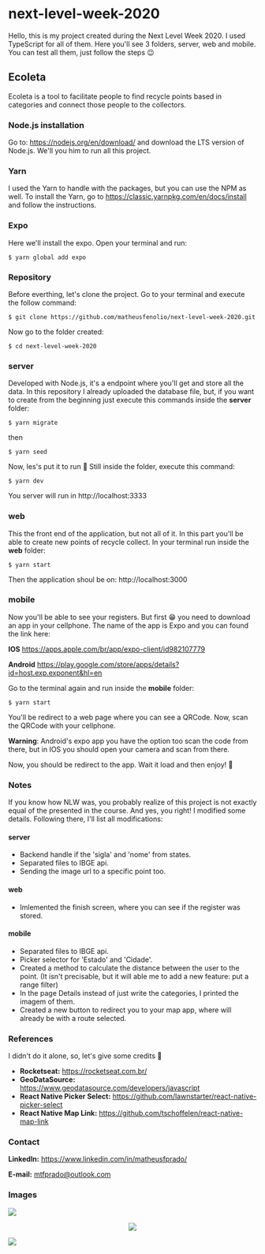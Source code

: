 # next-level-week-2020

Hello, this is my project created during the Next Level Week 2020. I used TypeScript for all of them. Here you'll see 3 folders, server, web and mobile. You can test all them, just follow the steps :wink:

## Ecoleta

Ecoleta is a tool to facilitate people to find recycle points based in categories and connect those people to the collectors.

### Node.js installation

Go to: https://nodejs.org/en/download/ and download the LTS version of Node.js. We'll you him to run all this project.

### Yarn

I used the Yarn to handle with the packages, but you can use the NPM as well.
To install the Yarn, go to https://classic.yarnpkg.com/en/docs/install and follow the instructions.

### Expo

Here we'll install the expo. Open your terminal and run:

```shell
$ yarn global add expo
```

### Repository

Before everthing, let's clone the project. Go to your terminal and execute the follow command:

```shell
$ git clone https://github.com/matheusfenolio/next-level-week-2020.git
```

Now go to the folder created:

```shell
$ cd next-level-week-2020
```

### server

Developed with Node.js, it's a endpoint where you'll get and store all the data. In this repository I already uploaded the database file, but, if you want to create from the beginning just execute this commands inside the **server** folder:

```shell
$ yarn migrate
```

then

```shell
$ yarn seed
```

Now, les's put it to run :muscle:
Still inside the folder, execute this command:

```shell
$ yarn dev
```

You server will run in http://localhost:3333

### web

This the front end of the application, but not all of it. In this part you'll be able to create new points of recycle collect.
In your terminal run inside the **web** folder:

```shell
$ yarn start
```

Then the application shoul be on: http://localhost:3000

### mobile

Now you'll be able to see your registers. But first :grin: you need to download an app in your cellphone. The name of the app is Expo and you can found the link here: 

**IOS** https://apps.apple.com/br/app/expo-client/id982107779

**Android** https://play.google.com/store/apps/details?id=host.exp.exponent&hl=en

Go to the terminal again and run inside the **mobile** folder:

```shell
$ yarn start
```

You'll be redirect to a web page where you can see a QRCode. Now, scan the QRCode with your cellphone.

**Warning**: Android's expo app you have the option too scan the code from there, but in IOS you should open your camera and scan from there.

Now, you should be redirect to the app. Wait it load and then enjoy! :tada:

### Notes

If you know how NLW was, you probably realize of this project is not exactly equal of the presented in the course.
And yes, you right! I modified some details. Following there, I'll list all modifications:


#### server

- Backend handle if the 'sigla' and 'nome' from states.
- Separated files to IBGE api.
- Sending the image url to a specific point too.

#### web

- Imlemented the finish screen, where you can see if the register was stored.

#### mobile

- Separated files to IBGE api.
- Picker selector for 'Estado' and 'Cidade'.
- Created a method to calculate the distance between the user to the point. (It isn't precisable, but it will able me to add a new feature: put a range filter)
- In the page Details instead of just write the categories, I printed the imagem of them.
- Created a new button to redirect you to your map app, where will already be with a route selected.

### References

I didn't do it alone, so, let's give some credits :pray:

- **Rocketseat:** https://rocketseat.com.br/
- **GeoDataSource:** https://www.geodatasource.com/developers/javascript
- **React Native Picker Select:** https://github.com/lawnstarter/react-native-picker-select
- **React Native Map Link:** https://github.com/tschoffelen/react-native-map-link

### Contact

**LinkedIn:** https://www.linkedin.com/in/matheusfprado/

**E-mail:** mtfprado@outlook.com

### Images

![](Web.gif)

<p align="center">
  <img src="Mobile.gif">
</p>

![](Mobile.gif)


